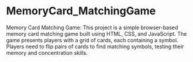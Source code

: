 # MemoryCard_MatchingGame
Memory Card Matching Game:  This project is a simple browser-based memory card matching game built using HTML, CSS, and JavaScript. The game presents players with a grid of cards, each containing a symbol. Players need to flip pairs of cards to find matching symbols, testing their memory and concentration skills.
